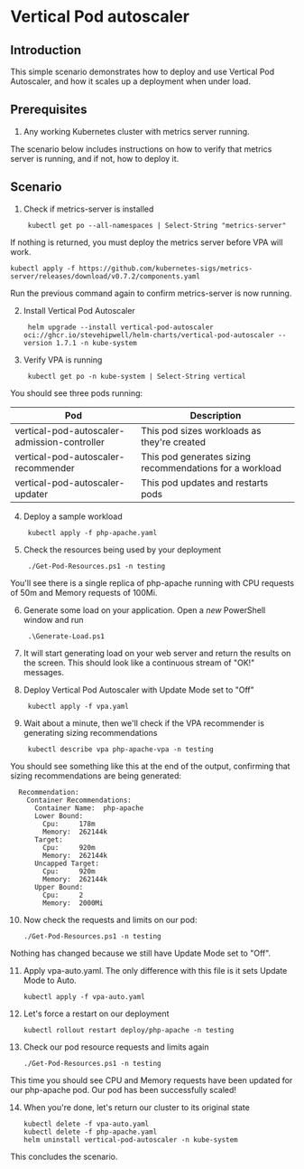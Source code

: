 # Vertical Pod autoscaler

## Introduction
This simple scenario demonstrates how to deploy and use Vertical Pod Autoscaler, and how it scales up a deployment when under load.

## Prerequisites
1. Any working Kubernetes cluster with metrics server running.

The scenario below includes instructions on how to verify that metrics server is running, and if not, how to deploy it.

## Scenario
1. Check if metrics-server is installed

        kubectl get po --all-namespaces | Select-String "metrics-server"

If nothing is returned, you must deploy the metrics server before VPA will work.

    kubectl apply -f https://github.com/kubernetes-sigs/metrics-server/releases/download/v0.7.2/components.yaml

Run the previous command again to confirm metrics-server is now running.

2. Install Vertical Pod Autoscaler

        helm upgrade --install vertical-pod-autoscaler oci://ghcr.io/stevehipwell/helm-charts/vertical-pod-autoscaler --version 1.7.1 -n kube-system

3. Verify VPA is running

        kubectl get po -n kube-system | Select-String vertical

You should see three pods running:

| Pod | Description |
|---|---|
| vertical-pod-autoscaler-admission-controller | This pod sizes workloads as they're created |
| vertical-pod-autoscaler-recommender | This pod generates sizing recommendations for a workload |
| vertical-pod-autoscaler-updater | This pod updates and restarts pods |

4. Deploy a sample workload

        kubectl apply -f php-apache.yaml

5. Check the resources being used by your deployment

        ./Get-Pod-Resources.ps1 -n testing

You'll see there is a single replica of php-apache running with CPU requests of 50m and Memory requests of 100Mi.

6. Generate some load on your application.  Open a *new* PowerShell window and run

        .\Generate-Load.ps1

7. It will start generating load on your web server and return the results on the screen.  This should look like a continuous stream of "OK!" messages.

8. Deploy Vertical Pod Autoscaler with Update Mode set to "Off"

        kubectl apply -f vpa.yaml

9. Wait about a minute, then we'll check if the VPA recommender is generating sizing recommendations

        kubectl describe vpa php-apache-vpa -n testing

You should see something like this at the end of the output, confirming that sizing recommendations are being generated:

      Recommendation:
        Container Recommendations:  
          Container Name:  php-apache
          Lower Bound:
            Cpu:     178m
            Memory:  262144k
          Target:
            Cpu:     920m
            Memory:  262144k
          Uncapped Target:
            Cpu:     920m
            Memory:  262144k
          Upper Bound:
            Cpu:     2
            Memory:  2000Mi

10. Now check the requests and limits on our pod:

        ./Get-Pod-Resources.ps1 -n testing

Nothing has changed because we still have Update Mode set to "Off".  

11. Apply vpa-auto.yaml.  The only difference with this file is it sets Update Mode to Auto.

        kubectl apply -f vpa-auto.yaml

12. Let's force a restart on our deployment

        kubectl rollout restart deploy/php-apache -n testing

13. Check our pod resource requests and limits again

        ./Get-Pod-Resources.ps1 -n testing

This time you should see CPU and Memory requests have been updated for our php-apache pod.  Our pod has been successfully scaled!

14. When you're done, let's return our cluster to its original state

        kubectl delete -f vpa-auto.yaml
        kubectl delete -f php-apache.yaml
        helm uninstall vertical-pod-autoscaler -n kube-system

This concludes the scenario.
	 
